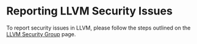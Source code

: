 # Reporting LLVM Security Issues
To report security issues in LLVM, please follow the steps outlined on the
[LLVM Security Group](https://llvm.org/docs/Security.html#how-to-report-a-security-issue)
page.
